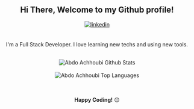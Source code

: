 <div align="center">
<h2> Hi There, Welcome to my Github profile! </h2>
<a href="https://www.linkedin.com/in/roc%C3%ADo-arias-oc%C3%B3n-475544232/" target="_blank">
<img src=https://img.shields.io/badge/linkedin-%2300acee.svg?color=405DE6&style=for-the-badge&logo=linkedin&logoColor=white alt=linkedin style="margin-bottom: 5px;" />
</a>
<br />
<br />

I'm a Full Stack Developer. I love learning new techs and using new tools. 
<br />
<br />

<img align="center" src="https://github-readme-stats.vercel.app/api?username=rocioaroc&include_all_commits=true&count_private=true&show_icons=true&line_height=30&title_color=CDB4DB&icon_color=CDB4DB&text_color=D3D3D3&bg_color=0A0A0A" alt="Abdo Achhoubi Github Stats">
<br />
<br />
<img src="https://github-readme-stats.vercel.app/api/top-langs/?username=rocioaroc&layout=compact&theme=dark&bg_color=0A0A0A" alt="Abdo Achhoubi Top Languages"/>
<br />
<br />
<br />

**Happy Coding!** 😊

</div>

